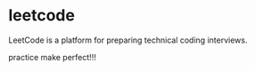 # leetcode
LeetCode is a platform for preparing technical coding interviews.

practice make perfect!!!
